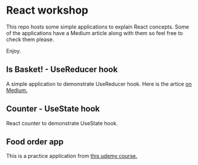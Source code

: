 # React workshop

This repo hosts some simple applications to explain React concepts. Some of the applications have a Medium article along with them so feel free to check them please.

Enjoy.

## Is Basket! - UseReducer hook

A simple application to demonstrate UseReducer hook. Here is the artice [on Medium.](https://tasbasi.medium.com/react-usereducer-hook-made-simple-1df1f9838bb9)

## Counter - UseState hook

React counter to demonstrate UseState hook.

## Food order app

This is a practice application from [this udemy course.](https://www.udemy.com/course/react-the-complete-guide-incl-redux)
